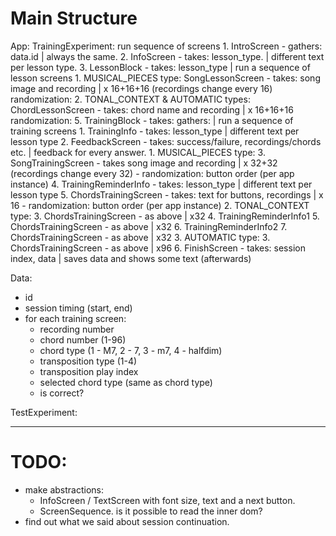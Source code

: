 # Main Structure

App:
TrainingExperiment: run sequence of screens
    1. IntroScreen - gathers: data.id | always the same.
    2. InfoScreen - takes: lesson\_type. | different text per lesson type.
    3. LessonBlock - takes: lesson\_type | run a sequence of lesson screens
       1. MUSICAL_PIECES type:
          SongLessonScreen - takes: song image and recording | x 16+16+16 (recordings change every 16)
              randomization:
       2. TONAL_CONTEXT & AUTOMATIC types:
          ChordLessonScreen - takes: chord name and recording | x 16+16+16
              randomization:
    5. TrainingBlock - takes: gathers: | run a sequence of training screens
       1. TrainingInfo - takes: lesson\_type | different text per lesson type
       2. FeedbackScreen - takes: success/failure, recordings/chords etc. | feedback for every answer.
       1. MUSICAL_PIECES type:
          3. SongTrainingScreen - takes song image and recording | x 32+32 (recordings change every 32)
             - randomization: button order (per app instance)
          4. TrainingReminderInfo - takes: lesson\_type | different text per lesson type
          5. ChordsTrainingScreen - takes: text for buttons, recordings | x 16
             - randomization: button order (per app instance)
       2. TONAL_CONTEXT type:
          3. ChordsTrainingScreen - as above | x32
          4. TrainingReminderInfo1
          5. ChordsTrainingScreen - as above | x32
          6. TrainingReminderInfo2
          7. ChordsTrainingScreen - as above | x32
       3. AUTOMATIC type:
          3. ChordsTrainingScreen - as above | x96
    6. FinishScreen - takes: session index, data | saves data and shows some text (afterwards) 

Data:
- id
- session timing (start, end)
- for each training screen:
  - recording number
  - chord number (1-96)
  - chord type (1 - M7, 2 - 7, 3 - m7, 4 - halfdim)
  - transposition type (1-4)
  - transposition play index
  - selected chord type (same as chord type)
  - is correct?

TestExperiment: 


---------------

# TODO:
- make abstractions:
  - InfoScreen / TextScreen with font size, text and a next button.
  - ScreenSequence. is it possible to read the inner dom?
- find out what we said about session continuation.
